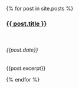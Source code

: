 {% for post in site.posts %}

<hgroup>
	<h3><a href="{{post.url}}">{{ post.title }}</a></h3><br><h6>{{post.date}}</h6>
</hgroup>

{{post.excerpt}}

{% endfor %}
